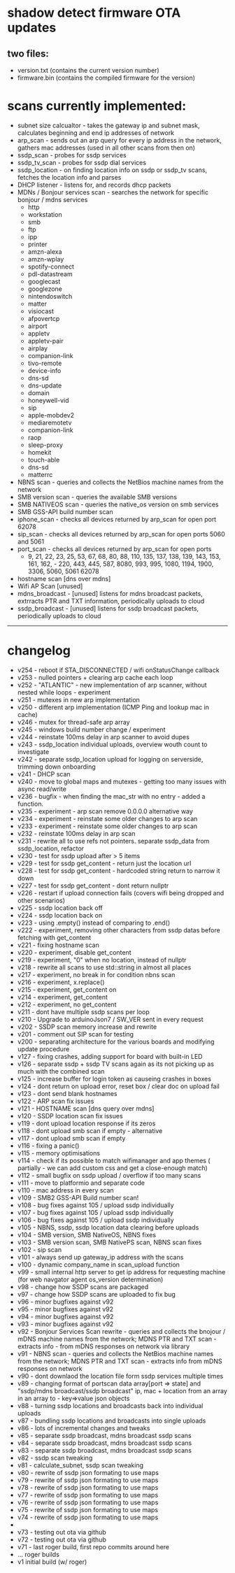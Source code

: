 # shadow detect firmware OTA updates

## two files: 

* version.txt (contains the current version number)
* firmware.bin (contains the compiled firmware for the version)

# scans currently implemented:

* subnet size calcualtor - takes the gateway ip and subnet mask, calculates beginning and end ip addresses of network
* arp_scan - sends out an arp query for every ip address in the network, gathers mac addresses (used in all other scans from then on)
* ssdp_scan - probes for ssdp services
* ssdp_tv_scan - probes for ssdp dial services
* ssdp_location - on finding location info on ssdp or ssdp_tv scans, fetches the location info and parses
* DHCP listener - listens for, and records dhcp packets
* MDNs / Bonjour services scan - searches the network for specific bonjour / mdns services
    * http
    * workstation
    * smb
    * ftp
    * ipp
    * printer
    * amzn-alexa
    * amzn-wplay
    * spotify-connect
    * pdl-datastream
    * googlecast
    * googlezone
    * nintendoswitch
    * matter
    * visiocast
    * afpovertcp
    * airport
    * appletv
    * appletv-pair
    * airplay
    * companion-link
    * tivo-remote
    * device-info
    * dns-sd
    * dns-update
    * domain
    * honeywell-vid
    * sip
    * apple-mobdev2
    * mediaremotetv
    * companion-link
    * raop
    * sleep-proxy
    * homekit
    * touch-able
    * dns-sd
    * matterrc
* NBNS scan - queries and collects the NetBios machine names from the network
* SMB version scan - queries the available SMB versions
* SMB NATIVEOS scan - queries the native_os version on smb services
* SMB GSS-API build number scan
* iphone_scan - checks all devices returned by arp_scan for open port 62078
* sip_scan - checks all devices returned by arp_scan for open ports 5060 and 5061
* port_scan - checks all devices returned by arp_scan for open ports
    * 9, 21, 22, 23, 25, 53, 67, 68, 80, 88, 110, 135, 137, 138, 139, 143, 153, 161, 162, - 220, 443, 445, 587, 8080, 993, 995, 1080, 1194, 1900, 3306, 5060, 5061 62078
* hostname scan [dns over mdns]
* Wifi AP Scan [unused]
* mdns_broadcast - [unused] listens for mdns broadcast packets, extrracts PTR and TXT information, periodically uploads to cloud
* ssdp_broadcast - [unused] listens for ssdp broadcast packets, periodically uploads to cloud
____________________________

# changelog

* v254 - reboot if STA_DISCONNECTED / wifi onStatusChange callback
* v253 - nulled pointers + clearing arp cache each loop
* v252 - "ATLANTIC" - new implementation of arp scanner, without nested while loops - experiment
* v251 - mutexes in new arp implementation
* v250 - different arp implementation (ICMP Ping and lookup mac in cache)
* v246 - mutex for thread-safe arp array
* v245 - windows build number change / experiment
* v244 - reinstate 100ms delay in arp scanner to avoid dupes
* v243 - ssdp_location individual uploads, overview wouth count to investigate
* v242 - separate ssdp_location upload for logging on serverside, trimming down onboarding
* v241 - DHCP scan
* v240 - move to global maps and mutexes - getting too many issues with async read/write
* v236 - bugfix - when finding the mac_str with no entry - added a function.
* v235 - experiment - arp scan remove 0.0.0.0 alternative way
* v234 - experiment - reinstate some older changes to arp scan
* v233 - experiment - reinstate some older changes to arp scan
* v232 - reinstate 100ms delay in arp scan
* v231 - rewrite all to use refs not pointers. separate ssdp_data from ssdp_location, refactor
* v230 - test for ssdp upload after > 5 items
* v229 - test for ssdp get_content - return just the location url
* v228 - test for ssdp get_content - hardcoded string return to narrow it down
* v227 - test for ssdp get_content - dont return nullptr
* v226 - restart if upload connection fails (covers wifi being dropped and other scenarios)
* v225 - ssdp location back off
* v224 - ssdp location back on
* v223 - using .empty() instead of comparing to .end()
* v222 - experiment, removing other characters from ssdp datas before fetching with get_content
* v221 - fixing hostname scan
* v220 - experiment, disable get_content
* v219 - experiment, "0" when no location, instead of nullptr
* v218 - rewrite all scans to use std::string in almost all places
* v217 - experiment, no break in for condition nbns scan
* v216 - experiment, x.replace()
* v215 - experiment, get_content on
* v214 - experiment, get_content
* v212 - experiment, no get_content
* v211 - dont have multiple ssdp scans per loop
* v210 - Upgrade to arduinoJson7 / SW_VER sent in every request
* v202 - SSDP scan memory increase and rewrite
* v201 - comment out SIP scan for testing
* v200 - separating architecture for the various boards and modifying update procedure
* v127 - fixing crashes, adding support for board with built-in LED
* v126 - separate ssdp + ssdp TV scans again as its not picking up as much with the combined scan
* v125 - increase buffer for login token as causeing crashes in boxes
* v124 - dont return on upload error, reset box / clear doc on upload fail
* v123 - dont send blank hostnames
* v122 - ARP scan fix issues
* v121 - HOSTNAME scan [dns query over mdns]
* v120 - SSDP location scan fix issues
* v119 - dont upload location response if its zeros
* v118 - dont upload smb scan if empty - alternative
* v117 - dont upload smb scan if empty
* v116 - fixing a panic()
* v115 - memory optimisations
* v114 - check if its possible to match wifimanager and app themes ( partially - we can add custom css and get a close-enough match)
* v112 - small bugfix on ssdp upload / overflow if too many scans
* v111 - move to platformio and separate code
* v110 - mac address in every scan
* v109 - SMB2 GSS-API Build number scan!
* v108 - bug fixes against 105 / upload ssdp individually
* v107 - bug fixes against 105 / upload ssdp individually
* v106 - bug fixes against 105 / upload ssdp individually
* v105 - NBNS, ssdp, ssdp location data clearing before uploads
* v104 - SMB version, SMB NativeOS, NBNS fixes
* v103 - SMB version scan, SMB NativePS scan, NBNS scan fixes
* v102 - sip scan
* v101 - always send up gateway_ip address with the scans
* v100 - dynamic company_name in scan_upload function
* v99 - small internal http server to get ip address for requesting machine (for web navgator agent os_version determination)
* v98 - change how SSDP scans are packaged
* v97 - change how SSDP scans are uploaded to fix bug
* v96 - minor bugfixes against v92
* v95 - minor bugfixes against v92
* v94 - minor bugfixes against v92
* v93 - minor bugfixes against v92
* v92 - Bonjour Services Scan rewrite - queries and collects the bnojour / mDNS machine names from the network; MDNS PTR and TXT scan - extracts info - from mDNS responses on network via library 
* v91 - NBNS scan - queries and collects the NetBios machine names from the network; MDNS PTR and TXT scan - extracts info from mDNS responses on network
* v90 - dont downlaod the location file form ssdp services multiple times
* v89 - changing format of portscan data array[port => state] and "ssdp/mdns broadcast/ssdp broadcast" ip, mac + location from an array in an array to - key=>value json objects 
* v88 - turning ssdp locations and broadcasts back into individual uploads
* v87 - bundling ssdp locations and broadcasts into single uploads
* v86 - lots of incremental changes and tweaks
* v85 - separate ssdp broadcast, mdns broadcast ssdp scans
* v84 - separate ssdp broadcast, mdns broadcast ssdp scans
* v83 - separate ssdp broadcast, mdns broadcast ssdp scans
* v82 - ssdp scan tweaking
* v81 - calculate_subnet, ssdp scan tweaking
* v80 - rewrite of ssdp json formating to use maps
* v79 - rewrite of ssdp json formating to use maps
* v78 - rewrite of ssdp json formating to use maps
* v77 - rewrite of ssdp json formating to use maps
* v76 - rewrite of ssdp json formating to use maps
* v75 - rewrite of ssdp json formating to use maps
* v74 - rewrite of ssdp json formating to use maps
* 
* v73 - testing out ota via github
* v72 - testing out ota via github
* v71 - last roger build, first repo commits around here
* ... roger builds
* v1 initial build (w/ roger)

